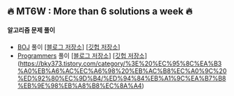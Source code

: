 ## :fire: MT6W : More than 6 solutions a week :fire:
#### **알고리즘 문제 풀이**
- [BOJ](https://www.acmicpc.net/) 풀이 [[블로그 저장소]](https://bky373.tistory.com/category/%3E%20%EC%95%8C%EA%B3%A0%EB%A6%AC%EC%A6%98%20%EB%AC%B8%EC%A0%9C%20%ED%92%80%EC%9D%B4/BOJ)
[[깃헙 저장소]](https://github.com/bky373/problem-solving/tree/master/boj)
- [Programmers](https://programmers.co.kr/) 풀이 [[블로그 저장소]](https://bky373.tistory.com/category/%3E%20%EC%95%8C%EA%B3%A0%EB%A6%AC%EC%A6%98%20%EB%AC%B8%EC%A0%9C%20%ED%92%80%EC%9D%B4/BOJ)
[[깃헙 저장소]](https://github.com/bky373/problem-solving/tree/master/programmers)(https://bky373.tistory.com/category/%3E%20%EC%95%8C%EA%B3%A0%EB%A6%AC%EC%A6%98%20%EB%AC%B8%EC%A0%9C%20%ED%92%80%EC%9D%B4/%ED%94%84%EB%A1%9C%EA%B7%B8%EB%9E%98%EB%A8%B8%EC%8A%A4)

